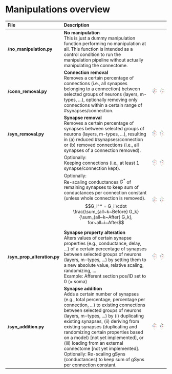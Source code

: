 # Manipulations overview

| File | Description | |
| :-- | :-- | :-- |
| __/no_manipulation.py__ | __No manipulation__ <br> This is just a dummy manipulation function performing no manipulation at all. This function is intended as a control condition to run the manipulation pipeline without actually manipulating the connectome. |  |
| __/conn_removal.py__ | __Connection removal__ <br> Removes a certain percentage of connections (i.e., all synapses belonging to a connection) between selected groups of neurons (layers, m-types, ...), optionally removing only connections within a certain range of #synapses/connection. | <img src=../../images/conn_removal.png /> |
| __/syn_removal.py__ | __Synapse removal__ <br> Removes a certain percentage of synapses between selected groups of neurons (layers, m-types, ...), resulting in (a) reduced #synapses/connection or (b) removed connections (i.e., all synapses of a connection removed). | <img src=../../images/syn_removal.png /> |
|                     | Optionally: <br> Keeping connections (i.e., at least 1 synapse/connection kept). | <img src=../../images/syn_removal_keepConn.png /> |
|                     | Optionally: <br> Re-scaling conductances $G^*$ of remaining synapses to keep sum of conductances per connection constant (unless whole connection is removed). <br> $$G_i^* = G_i \cdot \frac{\sum_{all~k~Before} G_k}{\sum_{all~k~After} G_k}, for~all~i~After$$ | <img src=../../images/syn_removal_scaleG.png /> |
| __/syn_prop_alteration.py__ | __Synapse property alteration__ <br> Alters values of certain synapse properties (e.g., conductance, delay, ...) of a certain percentage of synapses between selected groups of neurons (layers, m-types, ...) by setting them to a new absolute value, relative scaling, randomizing, ... <br> Example: Afferent section pos/ID set to 0 (= soma) | <img src=../../images/syn_prop_alter.png /> |
| __/syn_addition.py__ | __Synapse addition__ <br> Adds a certain number of synapses (e.g., total percentage, percentage per connection, ...) to existing connections between selected groups of neurons (layers, m-types, ...) by (i) duplicating existing synapses, (ii) deriving from existing synapses (duplicating and randomizing certain properties based on a model) [not yet implemented], or (iii) loading from an external connectome [not yet implemented]. <br> Optionally: Re-scaling gSyns (conductances) to keep sum of gSyns per connection constant. | <img src=../../images/syn_add.png /> |